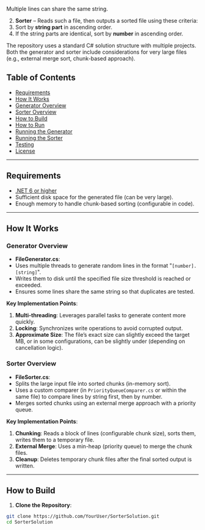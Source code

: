 Multiple lines can share the same string.

2. **Sorter** – Reads such a file, then outputs a sorted file using these criteria:
1. Sort by **string part** in ascending order.
2. If the string parts are identical, sort by **number** in ascending order.

The repository uses a standard C# solution structure with multiple projects.  
Both the generator and sorter include considerations for very large files (e.g., external merge sort, chunk-based approach).

## Table of Contents
- [Requirements](#requirements)
- [How It Works](#how-it-works)
- [Generator Overview](#generator-overview)
- [Sorter Overview](#sorter-overview)
- [How to Build](#how-to-build)
- [How to Run](#how-to-run)
- [Running the Generator](#running-the-generator)
- [Running the Sorter](#running-the-sorter)
- [Testing](#testing)
- [License](#license)

---

## Requirements

- [.NET 6 or higher](https://dotnet.microsoft.com/en-us/download/dotnet)
- Sufficient disk space for the generated file (can be very large).
- Enough memory to handle chunk-based sorting (configurable in code).

---

## How It Works

### Generator Overview

- **FileGenerator.cs**:  
- Uses multiple threads to generate random lines in the format "`[number]. [string]`".
- Writes them to disk until the specified file size threshold is reached or exceeded.
- Ensures some lines share the same string so that duplicates are tested.

**Key Implementation Points**:
1. **Multi-threading**: Leverages parallel tasks to generate content more quickly.
2. **Locking**: Synchronizes write operations to avoid corrupted output.
3. **Approximate Size**: The file’s exact size can slightly exceed the target MB, or in some configurations, can be slightly under (depending on cancellation logic).

### Sorter Overview

- **FileSorter.cs**:  
- Splits the large input file into sorted chunks (in-memory sort).  
- Uses a custom comparer (in `PriorityQueueComparer.cs` or within the same file) to compare lines by string first, then by number.  
- Merges sorted chunks using an external merge approach with a priority queue.

**Key Implementation Points**:
1. **Chunking**: Reads a block of lines (configurable chunk size), sorts them, writes them to a temporary file.  
2. **External Merge**: Uses a min-heap (priority queue) to merge the chunk files.  
3. **Cleanup**: Deletes temporary chunk files after the final sorted output is written.

---

## How to Build

1. **Clone the Repository**:
```bash
git clone https://github.com/YourUser/SorterSolution.git
cd SorterSolution
